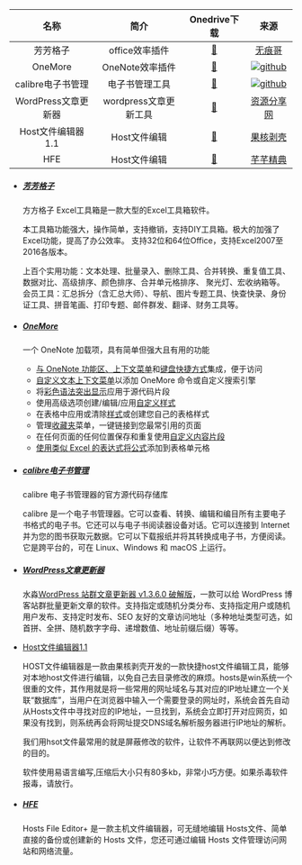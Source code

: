 |        名称         |         简介          |                         Onedrive下载                         |                             来源                             |
| :-----------------: | :-------------------: | :----------------------------------------------------------: | :----------------------------------------------------------: |
|      芳芳格子       |    office效率插件     | [🔰](https://tny6h-my.sharepoint.com/personal/jinmingyang_tny6h_onmicrosoft_com/Documents/Alist/%E6%88%91%E7%9A%84%E7%94%B5%E8%84%91/%E5%B7%A5%E5%85%B7/%E6%96%87%E6%A1%A3%E7%BC%96%E8%BE%91%E5%A4%84%E7%90%86%E5%B7%A5%E5%85%B7/%E8%8A%B3&%E8%8A%B3%E3%81%AE%E6%A0%BC&%E4%BB%94_v3.7.1.0.rar?avcmd=1) |           [无痕哥](https://www.whg6.com/1012.html)           |
|       OneMore       |    OneNote效率插件    | [🔰](https://tny6h-my.sharepoint.com/:u:/g/personal/jinmingyang_tny6h_onmicrosoft_com/EX6N0gC2qCxGoWb6qy9uWzwBB5GFm4AfWtoiW85VZKfXQQ?e=J79KhB) | [![github]( https://gcore.jsdelivr.net/gh/fack058/PicGo/tubiao/github.png)](https://github.com/stevencohn/OneMore) |
|  calibre电子书管理  |    电子书管理工具     | [🔰](https://tny6h-my.sharepoint.com/:u:/g/personal/jinmingyang_tny6h_onmicrosoft_com/EY0k3D9zAZ9OkXrL2NYlYXcBQ5lMssZfM0h56SIh5MJxvQ?e=eueyUK) | [![github]( https://gcore.jsdelivr.net/gh/fack058/PicGo/tubiao/github.png)](https://github.com/kovidgoyal/calibre) |
| WordPress文章更新器 | wordpress文章更新工具 | [🔰](https://tny6h-my.sharepoint.com/:u:/g/personal/jinmingyang_tny6h_onmicrosoft_com/EaIZJSRdcC9ApVN74Px1NoEBrhtEs0ll_1DmddziogCyVQ?e=MYvhIS) |        [资源分享网](https://www.ziyuan.tv/8408.html)         |
|  Host文件编辑器1.1  |     Host文件编辑      | [🔰](https://tny6h-my.sharepoint.com/:u:/g/personal/jinmingyang_tny6h_onmicrosoft_com/Ef1Zb5H6BZdOshGOPUNKriwBD9etyf1jrrsI_3doOWG1-w?e=vyub1e) |        [果核剥壳](https://www.ghxi.com/hostedit.html)        |
|         HFE         |     Host文件编辑      | [🔰](https://tny6h-my.sharepoint.com/:u:/g/personal/jinmingyang_tny6h_onmicrosoft_com/EUhUVmbnrFVHiu6zwVG2DWUBHW9X--bu8_zflYzdvV4B9g?e=gZKuFO) |          [芊芊精典](https://myqqjd.com/44623.html)           |

- ##### [芳芳格子](https://www.whg6.com/1012.html)

  方方格子 Excel工具箱是一款大型的Excel工具箱软件。

  本工具箱功能强大，操作简单，支持撤销，支持DIY工具箱。极大的加强了Excel功能，提高了办公效率。
  支持32位和64位Office，支持Excel2007至2016各版本。

  上百个实用功能：文本处理、批量录入、删除工具、合并转换、重复值工具、数据对比、高级排序、颜色排序、合并单元格排序、 聚光灯、宏收纳箱等。
  会员工具：汇总拆分（含汇总大师）、导航、图片专题工具、快查快录、身份证工具、拼音笔画、打印专题、邮件群发、翻译、财务工具等。

- ##### [OneMore](https://github.com/stevencohn/OneMore)

  一个 OneNote 加载项，具有简单但强大且有用的功能

  - [与 OneNote 功能区、上下文菜单](https://github.com/stevencohn/OneMore/wiki#extended-context-menus)和[键盘快捷方式](https://github.com/stevencohn/OneMore/wiki#keys)集成，便于访问
  - [自定义文本上下文菜单](https://github.com/stevencohn/OneMore/wiki/Settings)以添加 OneMore 命令或自定义搜索引擎
  - 将[彩色语法突出显示](https://github.com/stevencohn/OneMore/wiki/Edit-Commands)应用于源代码片段
  - 使用高级选项创建/编辑/应用[自定义样式](https://github.com/stevencohn/OneMore/wiki/Custom-Styles-and-Favorites)
  - 在表格中应用或清除[样式](https://github.com/stevencohn/OneMore/wiki/Table-Commands#table-styles)或创建您自己的表格样式
  - 管理[收藏夹](https://github.com/stevencohn/OneMore/wiki/Custom-Styles-and-Favorites#Favorites)菜单，一键链接到您最常引用的页面
  - 在任何页面的任何位置保存和重复使用[自定义内容片段](https://github.com/stevencohn/OneMore/wiki/Custom-Styles-and-Favorites#Favorites)
  - [使用类似 Excel 的表达式将公式](https://github.com/stevencohn/OneMore/wiki/Table-Commands)添加到表格单元格

- ##### [calibre电子书管理](https://github.com/kovidgoyal/calibre)

  calibre 电子书管理器的官方源代码存储库

  calibre 是一个电子书管理器。它可以查看、转换、编辑和编目所有主要电子书格式的电子书。它还可以与电子书阅读器设备对话。它可以连接到 Internet 并为您的图书获取元数据。它可以下载报纸并将其转换成电子书，方便阅读。它是跨平台的，可在 Linux、Windows 和 macOS 上运行。

- ##### [WordPress文章更新器](https://www.ziyuan.tv/8408.html)

  水淼[WordPress 站群文章更新器 v1.3.6.0 破解版](https://www.ziyuan.tv/tag/wordpress站群文章更新器v1-3-6-0破解版)，一款可以给 WordPress 博客站群批量更新文章的软件。支持指定或随机分类分布、支持指定用户或随机用户发布、支持定时发布、SEO 友好的文章访问地址（多种地址类型可选，如首拼、全拼、随机数字字母、递增数值、地址前缀后缀）等等。

- [Host文件编辑器1.1](https://www.ghxi.com/hostedit.html)

  HOST文件编辑器是一款由果核剥壳开发的一款快捷host文件编辑工具，能够对本地host文件进行编辑，以免自己去目录修改的麻烦。hosts是win系统一个很重的文件，其作用就是将一些常用的网址域名与其对应的IP地址建立一个关联“数据库”，当用户在浏览器中输入一个需要登录的网址时，系统会首先自动从Hosts文件中寻找对应的IP地址，一旦找到，系统会立即打开对应网页，如果没有找到，则系统再会将网址提交DNS域名解析服务器进行IP地址的解析。

  我们用hsot文件最常用的就是屏蔽修改的软件，让软件不再联网以便达到修改的目的。

  软件使用易语言编写,压缩后大小只有80多kb，非常小巧方便。如果杀毒软件报毒，请放行。

- ##### [HFE](https://myqqjd.com/44623.html)

  Hosts File Editor+ 是一款主机文件编辑器，可无缝地编辑 Hosts文件、简单直接的备份或创建新的 Hosts 文件，您还可通过编辑 Hosts 文件管理访问网站和网络流量。
